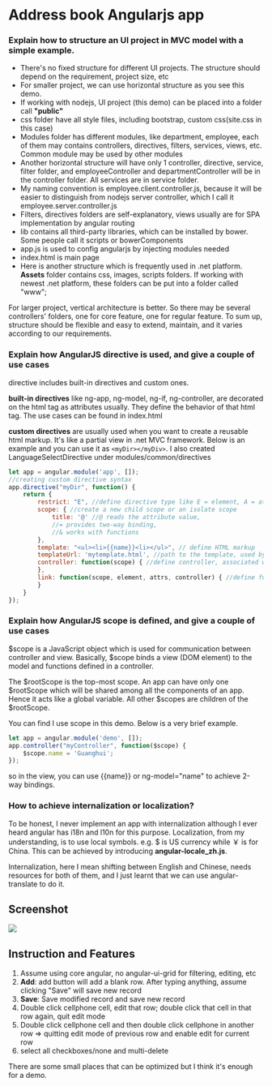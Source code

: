 # Address book Angularjs app

### Explain how to structure an UI project in MVC model with a simple example.

* There's no fixed structure for different UI projects. The structure should depend on the requirement, project size, etc
* For smaller project, we can use horizontal structure as you see this demo.
* If working with nodejs, UI project (this demo) can be placed into a folder call **"public"**
* css folder have all style files, including bootstrap, custom css(site.css in this case)
* Modules folder has different modules, like department, employee, each of them may contains controllers, directives, filters, services, views, etc. Common module may be used by other modules
* Another horizontal structure will have only 1 controller, directive, service, filter folder, and employeeController and departmentController will be in the controller folder. All services are in service folder.
* My naming convention is employee.client.controller.js, because it will be easier to distinguish from nodejs server controller, which I call it employee.server.controller.js
* Filters, directives folders are self-explanatory, views usually are for SPA implementation by angular routing
* lib contains all third-party libraries, which can be installed by bower. Some people call it scripts or bowerComponents
* app.js is used to config angularjs by injecting modules needed
* index.html is main page
* Here is another structure which is frequently used in .net platform. **Assets** folder contains css, images, scripts folders. If working with newest .net platform, these folders can be put into a folder called "www";

For larger project, vertical architecture is better. So there may be several controllers' folders, one for core feature, one for regular feature. To sum up, structure should be flexible and easy to extend, maintain, and it varies according to our requirements.

### Explain how AngularJS directive is used, and give a couple of use cases

directive includes built-in directives and custom ones.

**built-in directives** like ng-app, ng-model, ng-if, ng-controller, are decorated on the html tag as attributes usually. They define the behavior of that html tag. The use cases can be found in index.html

**custom directives** are usually used when you want to create a reusable html markup. It's like a partial view in .net MVC framework. Below is an example and you can use it as `<myDir></myDiv>`. I also created LanguageSelectDirective under modules/common/directives

```javascript
let app = angular.module('app', []);
//creating custom directive syntax
app.directive("myDir", function() {
    return {
        restrict: "E", //define directive type like E = element, A = attribute, C = class, M = comment
        scope: { //create a new child scope or an isolate scope
            title: '@' //@ reads the attribute value,
            //= provides two-way binding,
            //& works with functions
        },
        template: "<ul><li>{{name}}<li></ul>", // define HTML markup
        templateUrl: 'mytemplate.html', //path to the template, used by the directive replace: true | false, // replace original markup with template yes/no transclude: true | false, // copy original HTML content yes/no
        controller: function(scope) { //define controller, associated with the directive
        },
        link: function(scope, element, attrs, controller) { //define function, used for DOM manipulation
        }
    }
});
```

### Explain how AngularJS scope is defined, and give a couple of use cases

$scope is a JavaScript object which is used for communication between controller and view. Basically, $scope binds a view (DOM element) to the model and functions defined in a controller.

The $rootScope is the top-most scope. An app can have only one $rootScope which will be shared among all the components of an app. Hence it acts like a global variable. All other $scopes are children of the $rootScope.

You can find I use scope in this demo. Below is a very brief example.

```JavaScript
let app = angular.module('demo', []);
app.controller("myController", function($scope) {
    $scope.name = 'Guanghui';
});
```
so in the view, you can use {{name}} or ng-model="name" to achieve 2-way bindings.

### How to achieve internalization or localization?

To be honest, I never implement an app with internalization although I ever heard angular has i18n and l10n for this purpose. Localization, from my understanding, is to use local symbols. e.g. $ is US currency while ￥ is for China. This can be achieved by introducing **angular-locale_zh.js**.

Internalization, here I mean shifting between English and Chinese, needs resources for both of them, and I just learnt that we can use angular-translate to do it.


## Screenshot

![](http://om1o84p1p.bkt.clouddn.com/2017-03-03-14886111954269.jpg)

## Instruction and Features

1. Assume using core angular, no angular-ui-grid for filtering, editing, etc
2. **Add**: add button will add a blank row. After typing anything, assume clicking "Save" will save new record
3. **Save**: Save modified record and save new record
4. Double click cellphone cell, edit that row; double click that cell in that row again, quit edit mode
5. Double click cellphone cell and then double click cellphone in another row => quitting edit mode of previous row and enable edit for current row
6. select all checkboxes/none and multi-delete

There are some small places that can be optimized but I think it's enough for a demo.
